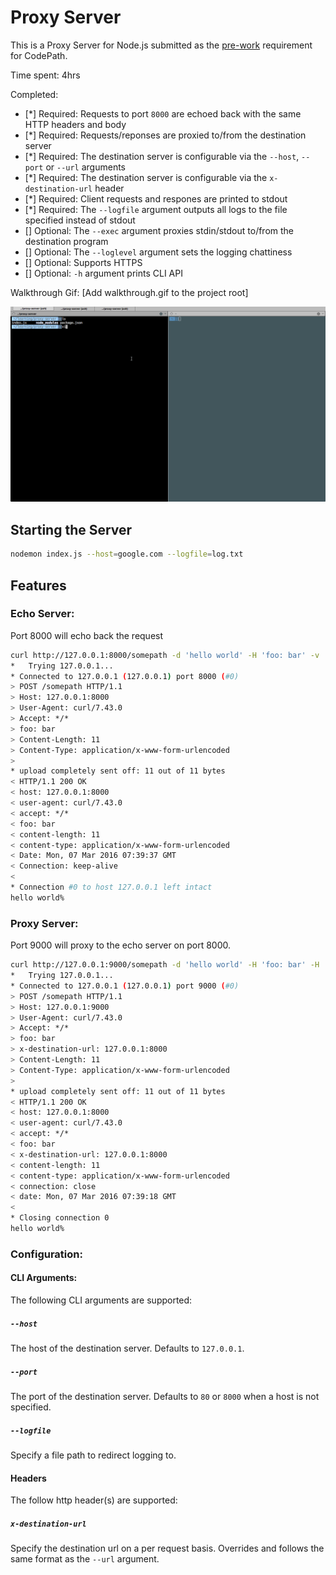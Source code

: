 # Proxy Server

This is a Proxy Server for Node.js submitted as the [pre-work](http://courses.codepath.com/snippets/intro_to_nodejs/prework) requirement for CodePath.

Time spent: 4hrs

Completed:

* [*] Required: Requests to port `8000` are echoed back with the same HTTP headers and body
* [*] Required: Requests/reponses are proxied to/from the destination server
* [*] Required: The destination server is configurable via the `--host`, `--port`  or `--url` arguments
* [*] Required: The destination server is configurable via the `x-destination-url` header
* [*] Required: Client requests and respones are printed to stdout
* [*] Required: The `--logfile` argument outputs all logs to the file specified instead of stdout
* [] Optional: The `--exec` argument proxies stdin/stdout to/from the destination program
* [] Optional: The `--loglevel` argument sets the logging chattiness
* [] Optional: Supports HTTPS
* [] Optional: `-h` argument prints CLI API

Walkthrough Gif:
[Add walkthrough.gif to the project root]

![Video Walkthrough](proxy-server-walkthrough.gif)

## Starting the Server

```bash
nodemon index.js --host=google.com --logfile=log.txt
```

## Features

### Echo Server:
Port 8000 will echo back the request

```bash
curl http://127.0.0.1:8000/somepath -d 'hello world' -H 'foo: bar' -v
*   Trying 127.0.0.1...
* Connected to 127.0.0.1 (127.0.0.1) port 8000 (#0)
> POST /somepath HTTP/1.1
> Host: 127.0.0.1:8000
> User-Agent: curl/7.43.0
> Accept: */*
> foo: bar
> Content-Length: 11
> Content-Type: application/x-www-form-urlencoded
>
* upload completely sent off: 11 out of 11 bytes
< HTTP/1.1 200 OK
< host: 127.0.0.1:8000
< user-agent: curl/7.43.0
< accept: */*
< foo: bar
< content-length: 11
< content-type: application/x-www-form-urlencoded
< Date: Mon, 07 Mar 2016 07:39:37 GMT
< Connection: keep-alive
<
* Connection #0 to host 127.0.0.1 left intact
hello world%
```

### Proxy Server:

Port 9000 will proxy to the echo server on port 8000.

```bash
curl http://127.0.0.1:9000/somepath -d 'hello world' -H 'foo: bar' -H 'x-destination-url: 127.0.0.1:8000' -v
*   Trying 127.0.0.1...
* Connected to 127.0.0.1 (127.0.0.1) port 9000 (#0)
> POST /somepath HTTP/1.1
> Host: 127.0.0.1:9000
> User-Agent: curl/7.43.0
> Accept: */*
> foo: bar
> x-destination-url: 127.0.0.1:8000
> Content-Length: 11
> Content-Type: application/x-www-form-urlencoded
>
* upload completely sent off: 11 out of 11 bytes
< HTTP/1.1 200 OK
< host: 127.0.0.1:8000
< user-agent: curl/7.43.0
< accept: */*
< foo: bar
< x-destination-url: 127.0.0.1:8000
< content-length: 11
< content-type: application/x-www-form-urlencoded
< connection: close
< date: Mon, 07 Mar 2016 07:39:18 GMT
<
* Closing connection 0
hello world%
```

### Configuration:

#### CLI Arguments:

The following CLI arguments are supported:

##### `--host`

The host of the destination server. Defaults to `127.0.0.1`.

##### `--port`

The port of the destination server. Defaults to `80` or `8000` when a host is not specified.

##### `--logfile`

Specify a file path to redirect logging to.

#### Headers

The follow http header(s) are supported:

##### `x-destination-url`

Specify the destination url on a per request basis. Overrides and follows the same format as the `--url` argument.